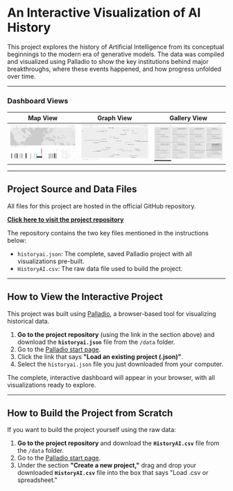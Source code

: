 # An Interactive Visualization of AI History

This project explores the history of Artificial Intelligence from its conceptual beginnings to the modern era of generative models. The data was compiled and visualized using Palladio to show the key institutions behind major breakthroughs, where these events happened, and how progress unfolded over time.

---

### Dashboard Views

| Map View | Graph View | Gallery View |
| :---: | :---: | :---: |
| <img src="images/dashboard_map_timeline.png" width="300"> | <img src="images/dashboard_graph.png" width="300"> | <img src="images/dashboard_gallery.png" width="300"> |

---

## Project Source and Data Files

All files for this project are hosted in the official GitHub repository.

**[Click here to visit the project repository](https://github.com/VectorTeller/AiHistory-PalladioVisualization)**

The repository contains the two key files mentioned in the instructions below:
*   `historyai.json`: The complete, saved Palladio project with all visualizations pre-built.
*   `HistoryAI.csv`: The raw data file used to build the project.

---

## How to View the Interactive Project

This project was built using [Palladio](https://hdlab.stanford.edu/palladio/), a browser-based tool for visualizing historical data.

1.  **Go to the project repository** (using the link in the section above) and download the **`historyai.json`** file from the `/data` folder.
2.  Go to the [Palladio start page](https://hdlab.stanford.edu/palladio/).
3.  Click the link that says **"Load an existing project (.json)"**. 
4.  Select the `historyai.json` file you just downloaded from your computer.

The complete, interactive dashboard will appear in your browser, with all visualizations ready to explore.

---

## How to Build the Project from Scratch 

If you want to build the project yourself using the raw data:

1.  **Go to the project repository** and download the **`HistoryAI.csv`** file from the `/data` folder.
2.  Go to the [Palladio start page](https://hdlab.stanford.edu/palladio/).
3.  Under the section **"Create a new project,"** drag and drop your downloaded **`HistoryAI.csv`** file into the box that says "Load .csv or spreadsheet."

